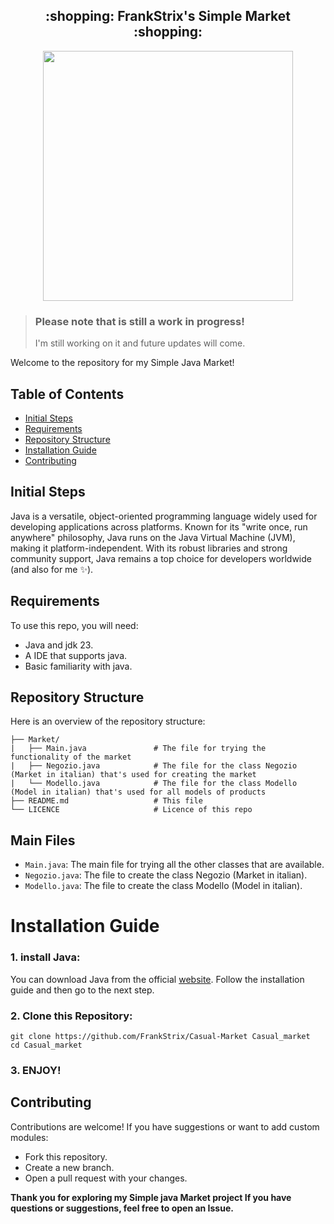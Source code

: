 <h2 align="center">:shopping: FrankStrix's Simple Market :shopping:</h2>

<p align="center">
  <img src="https://raw.githubusercontent.com/catppuccin/catppuccin/main/assets/palette/macchiato.png" width="400" />
</p>

> ### Please note that is still a work in progress!
> I'm still working on it and future updates will come.

Welcome to the repository for my Simple Java Market!

## Table of Contents
- [Initial Steps](#initial-steps)
- [Requirements](#requirements)
- [Repository Structure](#repository-structure)
- [Installation Guide](#installation-guide)
- [Contributing](#contributing)
## Initial Steps
Java is a versatile, object-oriented programming language widely used for developing applications across platforms. 
Known for its "write once, run anywhere" philosophy, Java runs on the Java Virtual Machine (JVM), making it platform-independent. 
With its robust libraries and strong community support, Java remains a top choice for developers worldwide (and also for me ✨).

## Requirements
To use this repo, you will need:

- Java and jdk 23.
- A IDE that supports java.
- Basic familiarity with java.
## Repository Structure
Here is an overview of the repository structure:

```
├── Market/
|   ├── Main.java               # The file for trying the functionality of the market
|   ├── Negozio.java            # The file for the class Negozio (Market in italian) that's used for creating the market
|   └── Modello.java            # The file for the class Modello (Model in italian) that's used for all models of products                        
├── README.md                   # This file
└── LICENCE                     # Licence of this repo
```

## Main Files
- ```Main.java```: The main file for trying all the other classes that are available.
- ```Negozio.java```: The file to create the class Negozio (Market in italian).
- ```Modello.java```: The file to create the class Modello (Model in italian).
# Installation Guide

### 1. install Java:

You can download Java from the official [website](https://www.java.com/en/download/).
Follow the installation guide and then go to the next step.

### 2. Clone this Repository:

```
git clone https://github.com/FrankStrix/Casual-Market Casual_market
cd Casual_market
```
### 3. ENJOY!

## Contributing
Contributions are welcome! If you have suggestions or want to add custom modules:

- Fork this repository.
- Create a new branch.
- Open a pull request with your changes.

**Thank you for exploring my Simple java Market project
If you have questions or suggestions, feel free to open an Issue.**

